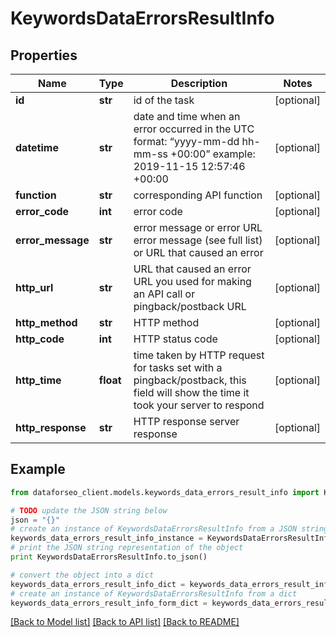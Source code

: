 # KeywordsDataErrorsResultInfo


## Properties

Name | Type | Description | Notes
------------ | ------------- | ------------- | -------------
**id** | **str** | id of the task | [optional] 
**datetime** | **str** | date and time when an error occurred in the UTC format: “yyyy-mm-dd hh-mm-ss +00:00” example: 2019-11-15 12:57:46 +00:00 | [optional] 
**function** | **str** | corresponding API function | [optional] 
**error_code** | **int** | error code | [optional] 
**error_message** | **str** | error message or error URL error message (see full list) or URL that caused an error | [optional] 
**http_url** | **str** | URL that caused an error URL you used for making an API call or pingback/postback URL | [optional] 
**http_method** | **str** | HTTP method | [optional] 
**http_code** | **int** | HTTP status code | [optional] 
**http_time** | **float** | time taken by HTTP request for tasks set with a pingback/postback, this field will show the time it took your server to respond | [optional] 
**http_response** | **str** | HTTP response server response | [optional] 

## Example

```python
from dataforseo_client.models.keywords_data_errors_result_info import KeywordsDataErrorsResultInfo

# TODO update the JSON string below
json = "{}"
# create an instance of KeywordsDataErrorsResultInfo from a JSON string
keywords_data_errors_result_info_instance = KeywordsDataErrorsResultInfo.from_json(json)
# print the JSON string representation of the object
print KeywordsDataErrorsResultInfo.to_json()

# convert the object into a dict
keywords_data_errors_result_info_dict = keywords_data_errors_result_info_instance.to_dict()
# create an instance of KeywordsDataErrorsResultInfo from a dict
keywords_data_errors_result_info_form_dict = keywords_data_errors_result_info.from_dict(keywords_data_errors_result_info_dict)
```
[[Back to Model list]](../README.md#documentation-for-models) [[Back to API list]](../README.md#documentation-for-api-endpoints) [[Back to README]](../README.md)



